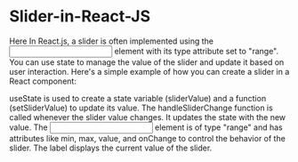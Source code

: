 # Slider-in-React-JS

Here In React.js, a slider is often implemented using the <input> element with its type attribute set to "range". 
You can use state to manage the value of the slider and update it based on user interaction. 
Here's a simple example of how you can create a slider in a React component:

useState is used to create a state variable (sliderValue) and a function (setSliderValue) to update its value.
The handleSliderChange function is called whenever the slider value changes. It updates the state with the new value.
The <input> element is of type "range" and has attributes like min, max, value, and onChange to control the behavior of the slider.
The label displays the current value of the slider.
